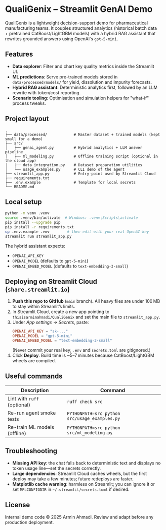 # QualiGenix – Streamlit GenAI Demo

QualiGenix is a lightweight decision-support demo for pharmaceutical manufacturing teams. It couples structured analytics (historical batch data + pretrained CatBoost/LightGBM models) with a hybrid RAG assistant that rewrites grounded answers using OpenAI's `gpt-5-mini`.

## Features
- **Data explorer**: Filter and chart key quality metrics inside the Streamlit UI.
- **ML predictions**: Serve pre-trained models stored in `data/processed/models/` for yield, dissolution and impurity forecasts.
- **Hybrid RAG assistant**: Deterministic analytics first, followed by an LLM rewrite with token/cost reporting.
- **Scenario tooling**: Optimisation and simulation helpers for "what-if" process tweaks.

## Project layout
```
.
├── data/processed/            # Master dataset + trained models (kept small for a demo)
├── src/
│   ├── genai_agent.py         # Hybrid analytics + LLM answer pipeline
│   ├── ml_modeling.py         # Offline training script (optional in the cloud app)
│   ├── data_integration.py    # Dataset preparation utilities
│   └── usage_examples.py      # CLI demo of the agent
├── streamlit_app.py           # Entry-point used by Streamlit Cloud
├── requirements.txt
├── .env.example               # Template for local secrets
└── README.md
```

## Local setup
```bash
python -m venv .venv
source .venv/bin/activate  # Windows: .venv\Scripts\activate
pip install --upgrade pip
pip install -r requirements.txt
cp .env.example .env        # then edit with your real OpenAI key
streamlit run streamlit_app.py
```
The hybrid assistant expects:
- `OPENAI_API_KEY`
- `OPENAI_MODEL` (defaults to `gpt-5-mini`)
- `OPENAI_EMBED_MODEL` (defaults to `text-embedding-3-small`)

## Deploying on Streamlit Cloud (`share.streamlit.io`)
1. **Push this repo to GitHub** (`main` branch). All heavy files are under 100 MB to stay within Streamlit’s limits.
2. In Streamlit Cloud, create a new app pointing to `thisisarminahmadi/QualiGenix` and set the main file to `streamlit_app.py`.
3. Under *App settings → Secrets*, paste:
   ```toml
   OPENAI_API_KEY = "sk-..."
   OPENAI_MODEL = "gpt-5-mini"
   OPENAI_EMBED_MODEL = "text-embedding-3-small"
   ```
   (Never commit your real key; `.env` and `secrets.toml` are gitignored.)
4. Click **Deploy**. Build time is ~5–7 minutes because CatBoost/LightGBM wheels are compiled.

## Useful commands
| Description                     | Command |
|---------------------------------|---------|
| Lint with `ruff` (optional)     | `ruff check src` |
| Re-run agent smoke tests        | `PYTHONPATH=src python src/usage_examples.py` |
| Re-train ML models (offline)    | `PYTHONPATH=src python src/ml_modeling.py` |

## Troubleshooting
- **Missing API key**: the chat falls back to deterministic text and displays no token usage line—set the secrets correctly.
- **Large dependencies**: Streamlit Cloud caches wheels, but the first deploy may take a few minutes; future redeploys are faster.
- **Matplotlib cache warning**: harmless on Streamlit; you can ignore it or set `MPLCONFIGDIR` in `~/.streamlit/secrets.toml` if desired.

## License
Internal demo code © 2025 Armin Ahmadi. Review and adapt before any production deployment.
